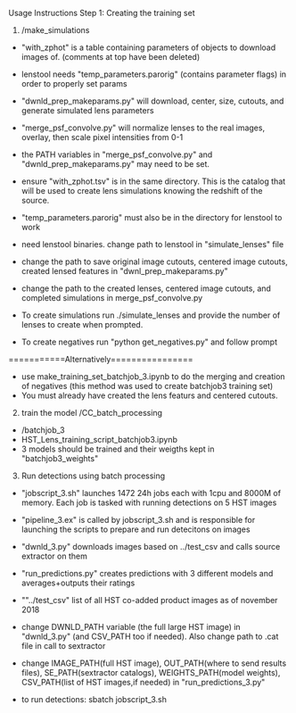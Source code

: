 Usage Instructions
Step 1: Creating the training set
1) /make_simulations
- "with_zphot" is a table containing parameters of objects to download images of. (comments at top have been deleted)                                                                                                            
- lenstool needs  "temp_parameters.parorig" (contains parameter flags) in order to properly set params                                                                                                                           
- "dwnld_prep_makeparams.py" will download, center, size, cutouts, and generate simulated lens parameters                                              
- "merge_psf_convolve.py" will normalize lenses to the real images, overlay, then scale pixel intensities from 0-1                                                   
- the PATH variables in "merge_psf_convolve.py" and "dwnld_prep_makeparams.py" may need to be set.         

- ensure "with_zphot.tsv" is in the same directory. This is the catalog that will be used to create lens simulations knowing the redshift of the source. 
- "temp_parameters.parorig" must also be in the directory for lenstool to work
- need lenstool binaries. change path to lenstool in "simulate_lenses" file
- change the path to save original image cutouts, centered image cutouts, created lensed features in "dwnl_prep_makeparams.py"
- change the path to the created lenses, centered image cutouts, and completed simulations in merge_psf_convolve.py
- To create simulations run ./simulate_lenses and provide the number of lenses to create when prompted.
- To create negatives run "python get_negatives.py" and follow prompt

===========Alternatively================
- use make_training_set_batchjob_3.ipynb to do the merging and creation of negatives (this method was used to create batchjob3 training set)
- You must already have created the lens featurs and centered cutouts.

2) train the model /CC_batch_processing
- /batchjob_3
- HST_Lens_training_script_batchjob3.ipynb
- 3 models should be trained and their weigths kept in "batchjob3_weights"

3) Run detections using batch processing
- "jobscript_3.sh" launches 1472 24h jobs each with 1cpu and 8000M of memory. Each job is tasked with running detections on 5 HST images
- "pipeline_3.ex" is called by jobscript_3.sh and is responsible for launching the scripts to prepare and run detecitons on images
- "dwnld_3.py" downloads images based on ../test_csv and calls source extractor on them
- "run_predictions.py" creates predictions with 3 different models and averages+outputs their ratings 
- ""../test_csv" list of all HST co-added product images as of november 2018

- change DWNLD_PATH variable (the full large HST image) in "dwnld_3.py" (and CSV_PATH too if needed). Also change path to .cat file in call to sextractor
- change IMAGE_PATH(full HST image), OUT_PATH(where to send results files), SE_PATH(sextractor catalogs), WEIGHTS_PATH(model weights), CSV_PATH(list of HST images,if needed) in "run_predictions_3.py"


- to run detections: sbatch jobscript_3.sh






